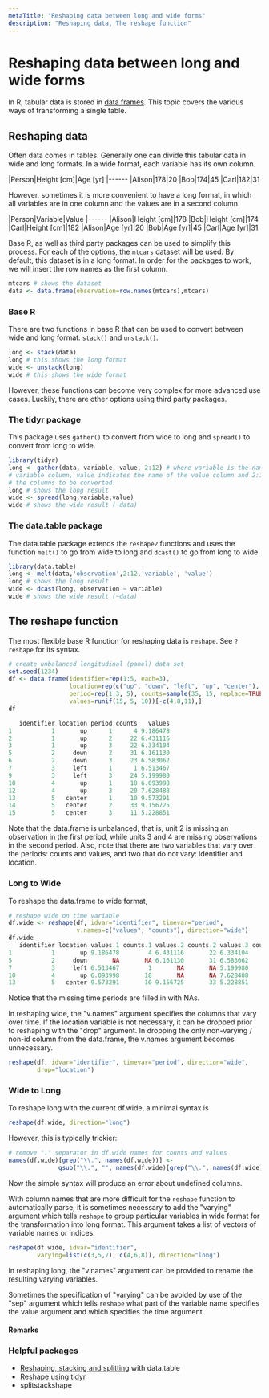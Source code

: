 ```yaml
---
metaTitle: "Reshaping data between long and wide forms"
description: "Reshaping data, The reshape function"
---
```


# Reshaping data between long and wide forms


In R, tabular data is stored in [data frames](http://stackoverflow.com/documentation/r/438). This topic covers the various ways of transforming a single table.



## Reshaping data


Often data comes in tables. Generally one can divide this tabular data in wide and long formats. In a wide format, each variable has its own column.

|Person|Height [cm]|Age [yr]
|------
|Alison|178|20
|Bob|174|45
|Carl|182|31

However, sometimes it is more convenient to have a long format, in which all variables are in one column and the values are in a second column.

|Person|Variable|Value
|------
|Alison|Height [cm]|178
|Bob|Height [cm]|174
|Carl|Height [cm]|182
|Alison|Age [yr]|20
|Bob|Age [yr]|45
|Carl|Age [yr]|31

Base R, as well as third party packages can be used to simplify this process. For each of the options, the `mtcars` dataset will be used. By default, this dataset is in a long format. In order for the packages to work, we will insert the row names as the first column.

```r
mtcars # shows the dataset
data <- data.frame(observation=row.names(mtcars),mtcars)

```

### Base R

There are two functions in base R that can be used to convert between wide and long format: `stack()` and `unstack()`.

```r
long <- stack(data)
long # this shows the long format
wide <- unstack(long)    
wide # this shows the wide format

```

However, these functions can become very complex for more advanced use cases. Luckily, there are other options using third party packages.

### The tidyr package

This package uses `gather()` to convert from wide to long and `spread()` to convert from long to wide.

```r
library(tidyr)
long <- gather(data, variable, value, 2:12) # where variable is the name of the 
# variable column, value indicates the name of the value column and 2:12 refers to
# the columns to be converted.
long # shows the long result
wide <- spread(long,variable,value)
wide # shows the wide result (~data)

```

### The data.table package

The data.table package extends the `reshape2` functions and uses the function `melt()` to go from wide to long and `dcast()` to go from long to wide.

```r
library(data.table)
long <- melt(data,'observation',2:12,'variable', 'value')
long # shows the long result
wide <- dcast(long, observation ~ variable)
wide # shows the wide result (~data)

```



## The reshape function


The most flexible base R function for reshaping data is `reshape`. See `?reshape` for its syntax.

```r
# create unbalanced longitudinal (panel) data set
set.seed(1234)
df <- data.frame(identifier=rep(1:5, each=3),
                 location=rep(c("up", "down", "left", "up", "center"), each=3),
                 period=rep(1:3, 5), counts=sample(35, 15, replace=TRUE),
                 values=runif(15, 5, 10))[-c(4,8,11),]
df

   identifier location period counts   values
1           1       up      1      4 9.186478
2           1       up      2     22 6.431116
3           1       up      3     22 6.334104
5           2     down      2     31 6.161130
6           2     down      3     23 6.583062
7           3     left      1      1 6.513467
9           3     left      3     24 5.199980
10          4       up      1     18 6.093998
12          4       up      3     20 7.628488
13          5   center      1     10 9.573291
14          5   center      2     33 9.156725
15          5   center      3     11 5.228851

```

Note that the data.frame is unbalanced, that is, unit 2 is missing an observation in the first period, while units 3 and 4 are missing observations in the second period. Also, note that there are two variables that vary over the periods: counts and values, and two that do not vary: identifier and location.

### Long to Wide

To reshape the data.frame to wide format,

```r
# reshape wide on time variable
df.wide <- reshape(df, idvar="identifier", timevar="period",
                   v.names=c("values", "counts"), direction="wide")
df.wide
   identifier location values.1 counts.1 values.2 counts.2 values.3 counts.3
1           1       up 9.186478        4 6.431116       22 6.334104       22
5           2     down       NA       NA 6.161130       31 6.583062       23
7           3     left 6.513467        1       NA       NA 5.199980       24
10          4       up 6.093998       18       NA       NA 7.628488       20
13          5   center 9.573291       10 9.156725       33 5.228851       11

```

Notice that the missing time periods are filled in with NAs.

In reshaping wide, the "v.names"  argument specifies the columns that vary over time. If the location variable is not necessary, it can be dropped prior to reshaping with the "drop" argument. In dropping the only non-varying / non-id column from the data.frame, the v.names argument becomes unnecessary.

```r
reshape(df, idvar="identifier", timevar="period", direction="wide",
        drop="location")

```

### Wide to Long

To reshape long with the current df.wide, a minimal syntax is

```r
reshape(df.wide, direction="long")

```

However, this is typically trickier:

```r
# remove "." separator in df.wide names for counts and values
names(df.wide)[grep("\\.", names(df.wide))] <-
              gsub("\\.", "", names(df.wide)[grep("\\.", names(df.wide))])

```

Now the simple syntax will produce an error about undefined columns.

With column names that are more difficult for the `reshape` function to automatically parse, it is sometimes necessary to add the "varying" argument which tells `reshape` to group particular variables in wide format for the transformation into long format. This argument takes a list of vectors of variable names or indices.

```r
reshape(df.wide, idvar="identifier",
        varying=list(c(3,5,7), c(4,6,8)), direction="long")

```

In reshaping long, the "v.names" argument can be provided to rename the resulting varying variables.

Sometimes the specification of "varying" can be avoided by use of the "sep" argument which tells `reshape` what part of the variable name specifies the value argument and which specifies the time argument.



#### Remarks


### Helpful packages

- [Reshaping, stacking and splitting](http://stackoverflow.com/documentation/data.table/4117/) with data.table
- [Reshape using tidyr](http://stackoverflow.com/documentation/r/9195)
- splitstackshape

